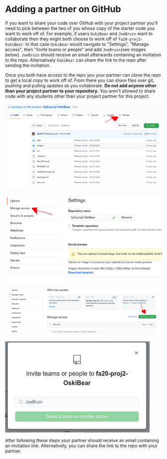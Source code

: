 # Adding a partner on GitHub

If you want to share your code over GitHub with your project partner you'll need to pick between the two of you whose copy of the starter code you want to work off of. For example, if users `OskiBear` and `JoeBruin` want to collaborate then they might both choose to work off of `fa20-proj2-OskiBear`. In that case `OskiBear` would navigate to "Settings", "Manage access", then "Invite teams or people" and add `JoeBruin`\(see images below\). `JoeBruin` should receive an email afterwards containing an invitation to the repo. Alternatively `OskiBear` can share the link to the repo after sending the invitation.

Once you both have access to the repo you your partner can clone the repo to get a local copy to work off of. From there you can share files over git, pushing and pulling updates as you collaborate. **Do not add anyone other than your project partner to your repository.** You aren't allowed to share code with any students other than your project partner for this project.

![Navigate to your fa20-proj2-yourname repo&apos;s Settings](../.gitbook/assets/image%20%287%29.png)

![Go to Manage Access](../.gitbook/assets/image%20%286%29.png)

![](../.gitbook/assets/image%20%288%29.png)

![Invite your partner \(replace JoeBruin with your partner&apos;s GitHub username\)](../.gitbook/assets/image%20%289%29.png)

After following these steps your partner should receive an email containing an invitation link. Alternatively, you can share the link to the repo with your partner.

